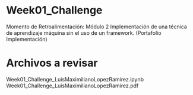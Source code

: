 # Week01_Challenge
Momento de Retroalimentación: Módulo 2 Implementación de una técnica de aprendizaje máquina sin el uso de un framework. (Portafolio Implementación)

# Archivos a revisar
Week01_Challenge_LuisMaximilianoLopezRamirez.ipynb
Week01_Challenge_LuisMaximilianoLopezRamirez.pdf
